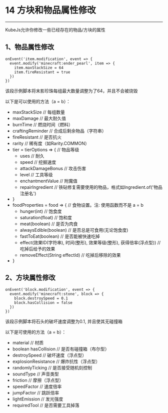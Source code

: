 # 14 方块和物品属性修改

***

KubeJs允许你修改一些已经存在的物品/方块的属性

## 1、物品属性修改

```
onEvent('item.modification', event => {
  event.modify('minecraft:ender_pearl', item => {
    item.maxStackSize = 64
    item.fireResistant = true
  })
})
```

该段示例脚本将末影珍珠每组最大数量调整为了64，并且不会被烧毁

以下是可以使用的方法（a = b）：

* maxStackSize // 每组数量
* maxDamage // 最大耐久值
* burnTime // 燃烧时间（燃料）
* craftingReminder // 合成后剩余物品（字符串）
* fireResistant // 是否抗火
* rarity // 稀有度（如Rarity.COMMON）
* tier = tierOptions => { // 物品等级
  * uses // 耐久
  * speed // 挖掘速度
  * attackDamageBonus // 攻击伤害
  * level // 工具等级
  * enchantmentValue // 附魔值
  * repairIngredient // 铁砧修复需要使用的物品，格式如Ingredient.of('物品注册名')
* }
* foodProperties = food => { // 食物设置。注: 使用函数而不是 a = b
  * hunger(int) // 饱食度
  * saturation(float) // 饱和度
  * meat(boolean) // 是否为肉食
  * alwaysEdible(boolean) // 是否总是可食用(无论饱食度)
  * fastToEat(boolean) // 是否能被快速吃掉
  * effect(效果ID(字符串), 时间(整形), 效果等级(整形), 获得倍率(浮点型)) // 吃掉后给予的效果
  * removeEffect(String effectId) // 吃掉后移除的效果
* }

## 2、方块属性修改

```
onEvent('block.modification', event => {
  event.modify('minecraft:stone', block => {
    block.destroySpeed = 0.1
    block.hasCollision = false
  })
})
```

该段示例脚本将石头的破坏速度调整为0.1, 并且使其无碰撞箱

以下是可使用的方法（a = b）：

* material // 材质
* boolean hasCollision // 是否有碰撞箱（布尔型）
* destroySpeed // 破坏速度（浮点型）
* explosionResistance // 爆炸抗性（浮点型）
* randomlyTicking // 是否接受随机刻控制
* soundType // 声音类型
* friction // 摩擦（浮点型）
* speedFactor // 速度倍率
* jumpFactor // 跳跃倍率
* lightEmission // 发光强度
* requiredTool // 是否需要工具掉落
